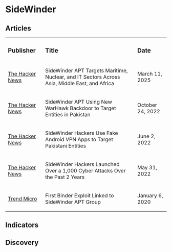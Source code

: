 # SideWinder

## Articles
<table>
  <tr>
    <td>
      <h3>Publisher</h3>
    </td>
    <td>
      <h3>Title</h3>
    </td>
    <td>
      <h3>Date</h3>
    </td>
  </tr>
  <tr>
    <td>
      <a href="https://thehackernews.com/2025/03/sidewinder-apt-targets-maritime-nuclear.html">The Hacker News</a>
    </td>
    <td>
      <p>SideWinder APT Targets Maritime, Nuclear, and IT Sectors Across Asia, Middle East, and Africa</p>
    </td>
    <td>
      <p>March 11, 2025</p>
    </td>
  </tr>
  <tr>
    <td>
      <a href="https://thehackernews.com/2022/10/sidewinder-apt-using-new-warhawk.html">The Hacker News</a>
    </td>
    <td>
      <p>SideWinder APT Using New WarHawk Backdoor to Target Entities in Pakistan</p>
    </td>
    <td>
      <p>October 24, 2022</p>
    </td>
  </tr>
  <tr>
    <td>
      <a href="https://thehackernews.com/2022/06/sidewinder-hackers-use-fake-android-vpn.html">The Hacker News</a>
    </td>
    <td>
      <p>SideWinder Hackers Use Fake Android VPN Apps to Target Pakistani Entities</p>
    </td>
    <td>
      <p>June 2, 2022</p>
    </td>
  </tr>
  <tr>
    <td>
      <a href="https://thehackernews.com/2022/05/sidewinder-hackers-launched-over-1000.html">The Hacker News</a>
    </td>
    <td>
      <p>SideWinder Hackers Launched Over a 1,000 Cyber Attacks Over the Past 2 Years</p>
    </td>
    <td>
      <p>May 31, 2022</p>
    </td>
  </tr>
  <tr>
    <td>
      <a href="https://www.trendmicro.com/en_us/research/20/a/first-active-attack-exploiting-cve-2019-2215-found-on-google-play-linked-to-sidewinder-apt-group.html">Trend Micro</a>
    </td>
    <td>
      <p>First Binder Exploit Linked to SideWinder APT Group</p>
    </td>
    <td>
      <p>January 6, 2020</p>
    </td>
  </tr>
</table>


## Indicators

## Discovery
